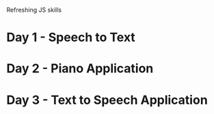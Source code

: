 Refreshing JS skills
# Day 1 - Speech to Text
# Day 2 - Piano Application
# Day 3 - Text to Speech Application